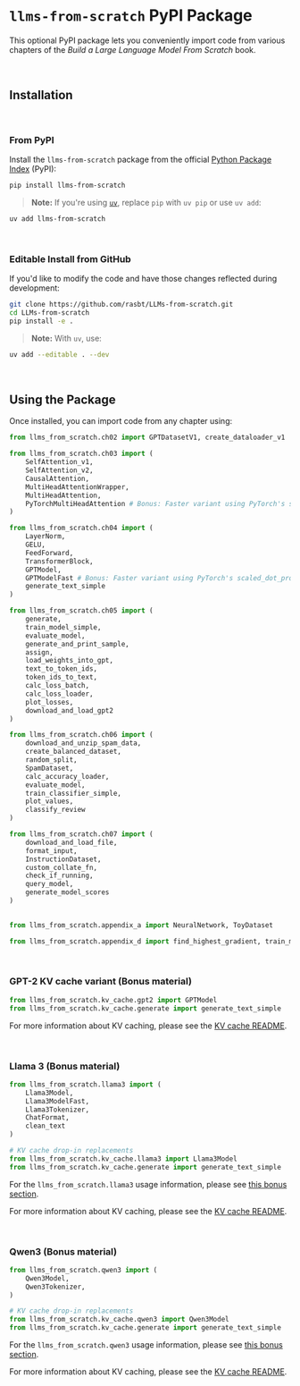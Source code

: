 # `llms-from-scratch` PyPI Package

This optional PyPI package lets you conveniently import code from various chapters of the *Build a Large Language Model From Scratch* book.

&nbsp;
## Installation

&nbsp;
### From PyPI

Install the `llms-from-scratch` package from the official [Python Package Index](https://pypi.org/project/llms-from-scratch/) (PyPI):

```bash
pip install llms-from-scratch
```

> **Note:** If you're using [`uv`](https://github.com/astral-sh/uv), replace `pip` with `uv pip` or use `uv add`:

```bash
uv add llms-from-scratch
```



&nbsp;
### Editable Install from GitHub

If you'd like to modify the code and have those changes reflected during development:

```bash
git clone https://github.com/rasbt/LLMs-from-scratch.git
cd LLMs-from-scratch
pip install -e .
```

> **Note:** With `uv`, use:

```bash
uv add --editable . --dev
```



&nbsp;
## Using the Package

Once installed, you can import code from any chapter using:

```python
from llms_from_scratch.ch02 import GPTDatasetV1, create_dataloader_v1

from llms_from_scratch.ch03 import (
    SelfAttention_v1,
    SelfAttention_v2,
    CausalAttention,
    MultiHeadAttentionWrapper,
    MultiHeadAttention,
    PyTorchMultiHeadAttention # Bonus: Faster variant using PyTorch's scaled_dot_product_attention
)

from llms_from_scratch.ch04 import (
    LayerNorm,
    GELU,
    FeedForward,
    TransformerBlock,
    GPTModel,
    GPTModelFast # Bonus: Faster variant using PyTorch's scaled_dot_product_attention
    generate_text_simple
)

from llms_from_scratch.ch05 import (
    generate,
    train_model_simple,
    evaluate_model,
    generate_and_print_sample,
    assign,
    load_weights_into_gpt,
    text_to_token_ids,
    token_ids_to_text,
    calc_loss_batch,
    calc_loss_loader,
    plot_losses,
    download_and_load_gpt2
)

from llms_from_scratch.ch06 import (
    download_and_unzip_spam_data,
    create_balanced_dataset,
    random_split,
    SpamDataset,
    calc_accuracy_loader,
    evaluate_model,
    train_classifier_simple,
    plot_values,
    classify_review
)

from llms_from_scratch.ch07 import (
    download_and_load_file,
    format_input,
    InstructionDataset,
    custom_collate_fn,
    check_if_running,
    query_model,
    generate_model_scores
)

	
from llms_from_scratch.appendix_a import NeuralNetwork, ToyDataset

from llms_from_scratch.appendix_d import find_highest_gradient, train_model
```



&nbsp;

### GPT-2 KV cache variant (Bonus material)

```python
from llms_from_scratch.kv_cache.gpt2 import GPTModel
from llms_from_scratch.kv_cache.generate import generate_text_simple
```

For more information about KV caching, please see the [KV cache README](../../ch04/03_kv-cache).



&nbsp;

### Llama  3 (Bonus material)

```python
from llms_from_scratch.llama3 import (
    Llama3Model,
    Llama3ModelFast,
    Llama3Tokenizer,
    ChatFormat,
    clean_text
)

# KV cache drop-in replacements
from llms_from_scratch.kv_cache.llama3 import Llama3Model
from llms_from_scratch.kv_cache.generate import generate_text_simple
```

For the `llms_from_scratch.llama3` usage information, please see [this bonus section](../../ch05/07_gpt_to_llama/README.md). 

For more information about KV caching, please see the [KV cache README](../../ch04/03_kv-cache).


&nbsp;
### Qwen3 (Bonus material)

```python
from llms_from_scratch.qwen3 import (
    Qwen3Model,
    Qwen3Tokenizer,
)

# KV cache drop-in replacements
from llms_from_scratch.kv_cache.qwen3 import Qwen3Model
from llms_from_scratch.kv_cache.generate import generate_text_simple
```

For the `llms_from_scratch.qwen3` usage information, please see [this bonus section](../../ch05/11_qwen3/README.md).

For more information about KV caching, please see the [KV cache README](../../ch04/03_kv-cache).
